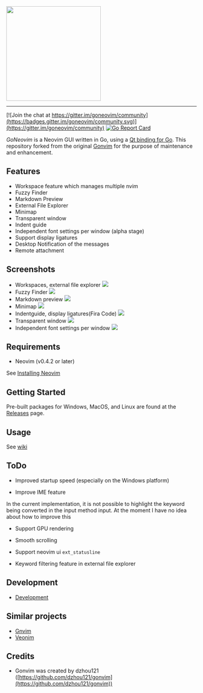 <img src="https://raw.githubusercontent.com/wiki/akiyosi/goneovim/images/GoNeovim.png" width="250" align="top" >

---

[![Join the chat at https://gitter.im/goneovim/community](https://badges.gitter.im/goneovim/community.svg)](https://gitter.im/goneovim/community)
[![Go Report Card](https://goreportcard.com/badge/github.com/akiyosi/goneovim)](https://goreportcard.com/report/github.com/akiyosi/goneovim)

*GoNeovim* is a Neovim GUI written in Go, using a [Qt binding for Go](https://github.com/therecipe/qt).
This repository forked from the original [Gonvim](https://github.com/dzhou121/gonvim) for the purpose of maintenance and enhancement.

## Features

* Workspace feature which manages multiple nvim
* Fuzzy Finder
* Markdown Preview
* External File Explorer
* Minimap
* Transparent window
* Indent guide
* Independent font settings per window (alpha stage)
* Support display ligatures
* Desktop Notification of the messages
* Remote attachment

## Screenshots

* Workspaces, external file explorer
![](https://raw.githubusercontent.com/wiki/akiyosi/goneovim/screenshots/workspaces-fileexplorer.png)
* Fuzzy Finder
![](https://raw.githubusercontent.com/wiki/akiyosi/goneovim/screenshots/fuzzyfinder.png)
* Markdown preview
![](https://raw.githubusercontent.com/wiki/akiyosi/goneovim/screenshots/markdown-preview.png)
* Minimap
![](https://raw.githubusercontent.com/wiki/akiyosi/goneovim/screenshots/minimap.png)
* Indentguide, display ligatures(Fira Code)
![](https://raw.githubusercontent.com/wiki/akiyosi/goneovim/screenshots/indentguide.png)
* Transparent window
![](https://raw.githubusercontent.com/wiki/akiyosi/goneovim/screenshots/transparent.png)
* Independent font settings per window
![](https://raw.githubusercontent.com/wiki/akiyosi/goneovim/screenshots/font-setting-per-window.png)

## Requirements
* Neovim (v0.4.2 or later)

See [Installing Neovim](https://github.com/neovim/neovim/wiki/Installing-Neovim)

## Getting Started
Pre-built packages for Windows, MacOS, and Linux are found at the [Releases](https://github.com/akiyosi/goneovim/releases) page.



## Usage

See [wiki](https://github.com/akiyosi/goneovim/wiki/Usage)


## ToDo
* Improved startup speed (especially on the Windows platform)

* Improve IME feature

In the current implementation, it is not possible to highlight the keyword being converted in the input method input. At the moment I have no idea about how to improve this

* Support GPU rendering

* Smooth scrolling

* Support neovim ui `ext_statusline`

* Keyword filtering feature in external file explorer


## Development

* [Development](https://github.com/akiyosi/goneovim/wiki/Development)


## Similar projects

* [Gnvim](https://github.com/vhakulinen/gnvim)
* [Veonim](https://github.com/veonim/veonim)



## Credits

* Gonvim was created by dzhou121 ([https://github.com/dzhou121/gonvim](https://github.com/dzhou121/gonvim))


